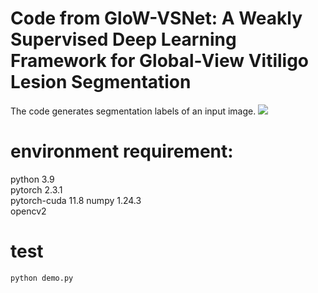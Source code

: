 # Code from GloW-VSNet: A Weakly Supervised Deep Learning Framework for Global-View Vitiligo Lesion Segmentation  
The code generates segmentation labels of an input image.
[![](图片地址)](链接网址)


# environment requirement:  
python 3.9  
pytorch 2.3.1  
pytorch-cuda 11.8
numpy 1.24.3  
opencv2 

# test
``` python
python demo.py

